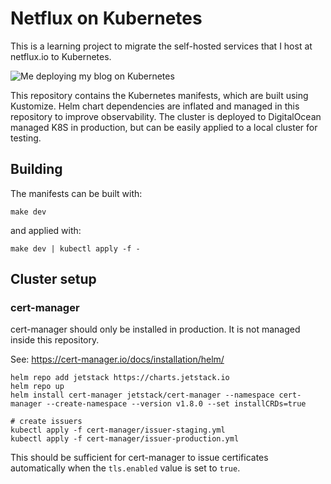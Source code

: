 # Netflux on Kubernetes

This is a learning project to migrate the self-hosted services that I host at
netflux.io to Kubernetes.

![Me deploying my blog on Kubernetes](https://git.netflux.io/rob/netflux-kubernetes/raw/branch/main/picture.jpg)

This repository contains the Kubernetes manifests, which are built using
Kustomize. Helm chart dependencies are inflated and managed in this repository
to improve observability. The cluster is deployed to DigitalOcean managed K8S
in production, but can be easily applied to a local cluster for testing.

## Building

The manifests can be built with:

```
make dev
```

and applied with:

```
make dev | kubectl apply -f -
```

## Cluster setup

### cert-manager

cert-manager should only be installed in production. It is not managed inside this repository.

See: https://cert-manager.io/docs/installation/helm/

```
helm repo add jetstack https://charts.jetstack.io
helm repo up
helm install cert-manager jetstack/cert-manager --namespace cert-manager --create-namespace --version v1.8.0 --set installCRDs=true

# create issuers
kubectl apply -f cert-manager/issuer-staging.yml
kubectl apply -f cert-manager/issuer-production.yml
```

This should be sufficient for cert-manager to issue certificates automatically when the
`tls.enabled` value is set to `true`.
